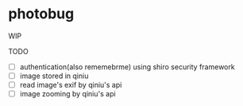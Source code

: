 # photobug

WIP

TODO

- [ ] authentication(also rememebrme) using shiro security framework
- [ ] image stored in qiniu
- [ ] read image's exif by qiniu's api
- [ ] image zooming by qiniu's api
